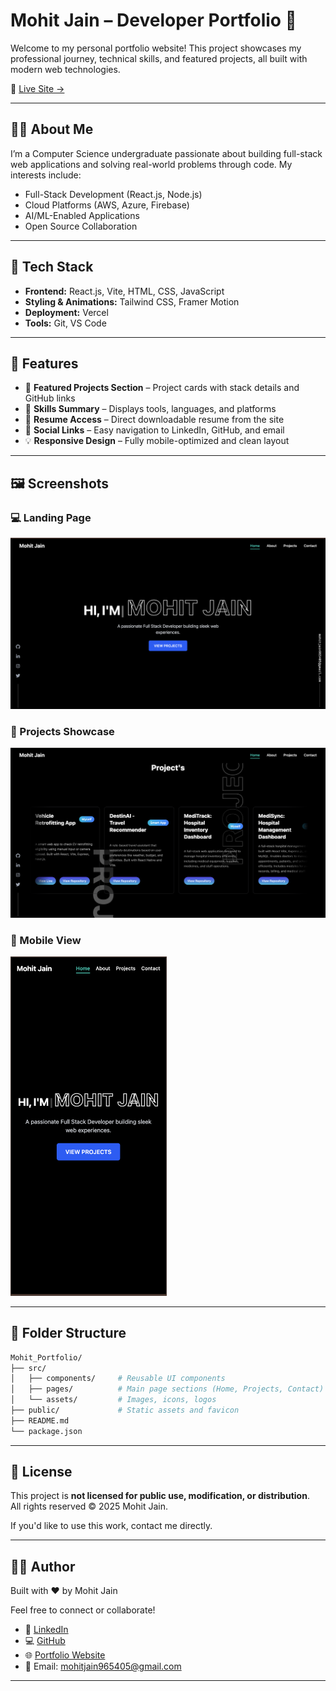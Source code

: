 # Mohit Jain – Developer Portfolio 🚀

Welcome to my personal portfolio website! This project showcases my professional journey, technical skills, and featured projects, all built with modern web technologies.

📍 [Live Site →](https://mohitjain-portfolio.vercel.app)

---

## 🧑‍💻 About Me

I’m a Computer Science undergraduate passionate about building full-stack web applications and solving real-world problems through code. My interests include:

- Full-Stack Development (React.js, Node.js)
- Cloud Platforms (AWS, Azure, Firebase)
- AI/ML-Enabled Applications
- Open Source Collaboration

---

## 🧱 Tech Stack

- **Frontend:** React.js, Vite, HTML, CSS, JavaScript  
- **Styling & Animations:** Tailwind CSS, Framer Motion  
- **Deployment:** Vercel  
- **Tools:** Git, VS Code

---

## 📌 Features

- 💼 **Featured Projects Section** – Project cards with stack details and GitHub links  
- 🧠 **Skills Summary** – Displays tools, languages, and platforms  
- 📜 **Resume Access** – Direct downloadable resume from the site  
- 🔗 **Social Links** – Easy navigation to LinkedIn, GitHub, and email  
- 💡 **Responsive Design** – Fully mobile-optimized and clean layout

---

## 🖼️ Screenshots

### 💻 Landing Page  
![Landing Page](./screenshots/landing.png)

### 📂 Projects Showcase  
![Projects Section](./screenshots/projects.png)

### 📱 Mobile View  
<img src="./screenshots/mobile.png" width="250" alt="Mobile View">

---

## 📁 Folder Structure

```bash
Mohit_Portfolio/
├── src/
│   ├── components/     # Reusable UI components
│   ├── pages/          # Main page sections (Home, Projects, Contact)
│   └── assets/         # Images, icons, logos
├── public/             # Static assets and favicon
├── README.md
└── package.json

```
---
## 🚫 License

This project is **not licensed for public use, modification, or distribution**.  
All rights reserved © 2025 Mohit Jain.

If you'd like to use this work, contact me directly.

---

## 🙋‍♂️ Author

Built with ❤️ by Mohit Jain


Feel free to connect or collaborate!

- 🔗 [LinkedIn](https://www.linkedin.com/in/mohit-jain-dev/)  
- 💻 [GitHub](https://github.com/Mohitjain9654)  
- 🌐 [Portfolio Website](https://mohitjain-portfolio.vercel.app/)  
- 📧 Email: mohitjain965405@gmail.com

---
